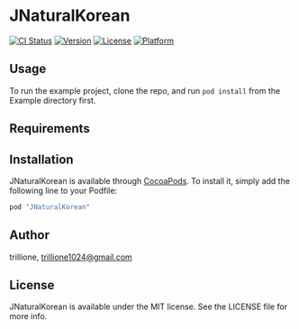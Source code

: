 # JNaturalKorean

[![CI Status](http://img.shields.io/travis/trillione/JNaturalKorean.svg?style=flat)](https://travis-ci.org/trillione/JNaturalKorean)
[![Version](https://img.shields.io/cocoapods/v/JNaturalKorean.svg?style=flat)](http://cocoapods.org/pods/JNaturalKorean)
[![License](https://img.shields.io/cocoapods/l/JNaturalKorean.svg?style=flat)](http://cocoapods.org/pods/JNaturalKorean)
[![Platform](https://img.shields.io/cocoapods/p/JNaturalKorean.svg?style=flat)](http://cocoapods.org/pods/JNaturalKorean)

## Usage

To run the example project, clone the repo, and run `pod install` from the Example directory first.

## Requirements

## Installation

JNaturalKorean is available through [CocoaPods](http://cocoapods.org). To install
it, simply add the following line to your Podfile:

```ruby
pod "JNaturalKorean"
```

## Author

trillione, trillione1024@gmail.com

## License

JNaturalKorean is available under the MIT license. See the LICENSE file for more info.
